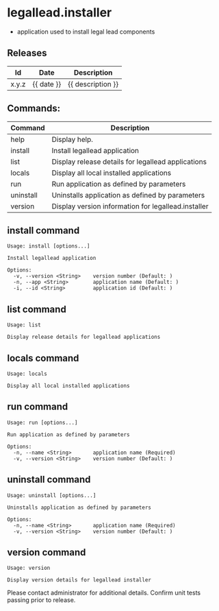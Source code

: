 # legallead.installer
- application used to install legal lead components

## Releases
| Id | Date | Description |  
| --- | --- | --- |
| x.y.z | {{ date }} | {{ description }} |

## Commands:   
| Command | Description |
| --- | --- |
| help | Display help. |
| install |  Install legallead application |
| list | Display release details for legallead applications |
| locals | Display all local installed applications |
| run | Run application as defined by parameters |  
| uninstall | Uninstalls application as defined by parameters |
| version | Display version information for legallead.installer |

## install command

```shell
Usage: install [options...]

Install legallead application

Options:
  -v, --version <String>    version number (Default: )
  -n, --app <String>        application name (Default: )
  -i, --id <String>         application id (Default: )
```   

## list command

```shell
Usage: list

Display release details for legallead applications
```   

## locals command

```shell
Usage: locals

Display all local installed applications
```   

## run command

```shell
Usage: run [options...]

Run application as defined by parameters

Options:
  -n, --name <String>       application name (Required)
  -v, --version <String>    version number (Default: )
```    

## uninstall command

```shell
Usage: uninstall [options...]

Uninstalls application as defined by parameters

Options:
  -n, --name <String>       application name (Required)
  -v, --version <String>    version number (Default: )
```  

## version command

```shell
Usage: version

Display version details for legallead installer
```   

Please contact administrator for additional details.
Confirm unit tests passing prior to release.